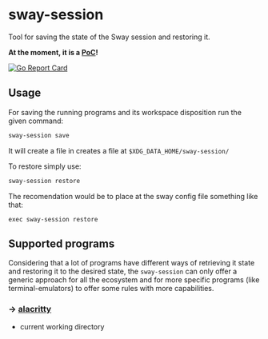 # sway-session

Tool for saving the state of the Sway session and restoring it.

**At the moment, it is a [PoC](https://en.wikipedia.org/wiki/Proof_of_concept)!**

[![Go Report Card](https://goreportcard.com/badge/github.com/gumieri/note)](https://goreportcard.com/report/github.com/gumieri/note)

## Usage
For saving the running programs and its workspace disposition run the given command:
```bash
sway-session save
```
It will create a file in creates a file at `$XDG_DATA_HOME/sway-session/`

To restore simply use:
```bash
sway-session restore
```
The recomendation would be to place at the sway config file something like that:
```config
exec sway-session restore
```

## Supported programs
Considering that a lot of programs have different ways of retrieving it state and restoring it to the desired state,
the `sway-session` can only offer a generic approach for all the ecosystem and for more specific programs (like terminal-emulators)
to offer some rules with more capabilities.

### → [alacritty](https://github.com/jwilm/alacritty)
 * current working directory
